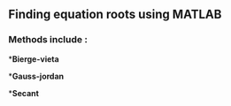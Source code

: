 ## Finding equation roots using MATLAB

### Methods include :

***Bierge-vieta**

***Gauss-jordan**

***Secant**
